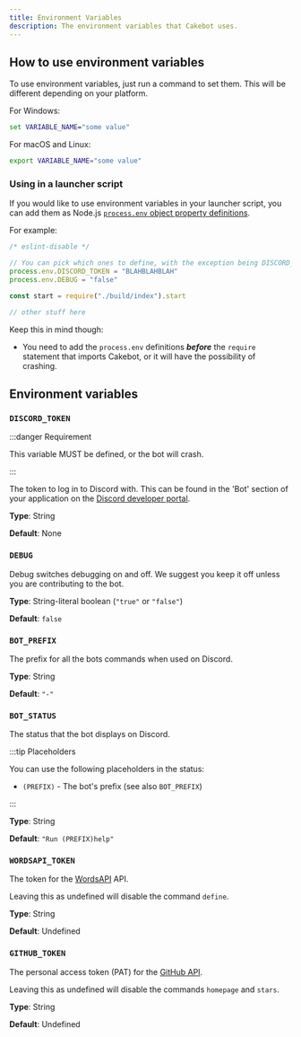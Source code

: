 ```yaml
---
title: Environment Variables
description: The environment variables that Cakebot uses.
---
```


## How to use environment variables

To use environment variables, just run a command to set them.
This will be different depending on your platform.

For Windows:

```cmd
set VARIABLE_NAME="some value"
```

For macOS and Linux:

```bash
export VARIABLE_NAME="some value"
```

### Using in a launcher script

If you would like to use environment variables in your launcher script, you can add them as Node.js [`process.env` object property definitions](https://nodejs.org/api/process.html#process_process_env).

For example:

```js
/* eslint-disable */

// You can pick which ones to define, with the exception being DISCORD_TOKEN since it is required.
process.env.DISCORD_TOKEN = "BLAHBLAHBLAH"
process.env.DEBUG = "false"

const start = require("./build/index").start

// other stuff here
```

Keep this in mind though:

- You need to add the `process.env` definitions ***before*** the `require` statement that imports Cakebot,
or it will have the possibility of crashing.

## Environment variables

### `DISCORD_TOKEN`

:::danger Requirement

This variable MUST be defined, or the bot will crash.

:::

The token to log in to Discord with.
This can be found in the 'Bot' section of your application on the [Discord developer portal](https://discord.com/developers).

**Type**: String

**Default**: None

### `DEBUG`

Debug switches debugging on and off. We suggest you keep it off unless you are contributing to the bot.

**Type**: String-literal boolean (`"true"` or `"false"`)

**Default**: `false`

### `BOT_PREFIX`

The prefix for all the bots commands when used on Discord.

**Type**: String

**Default**: `"-"`

### `BOT_STATUS`

The status that the bot displays on Discord.

:::tip Placeholders

You can use the following placeholders in the status:

- `(PREFIX)` - The bot's prefix (see also `BOT_PREFIX`)

:::

**Type**: String

**Default**: `"Run (PREFIX)help"`

### `WORDSAPI_TOKEN`

The token for the [WordsAPI](https://rapidapi.com/dpventures/api/wordsapi) API.

Leaving this as undefined will disable the command `define`.

**Type**: String

**Default**: Undefined

### `GITHUB_TOKEN`

The personal access token (PAT) for the [GitHub API](https://docs.github.com/en/graphql).

Leaving this as undefined will disable the commands `homepage` and `stars`.

**Type**: String

**Default**: Undefined
